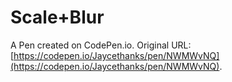 # Scale+Blur

A Pen created on CodePen.io. Original URL: [https://codepen.io/Jaycethanks/pen/NWMWvNQ](https://codepen.io/Jaycethanks/pen/NWMWvNQ).

